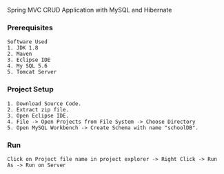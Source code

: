 Spring MVC CRUD Application with MySQL and Hibernate

### Prerequisites

	Software Used
	1. JDK 1.8
	2. Maven
	3. Eclipse IDE
	4. My SQL 5.6
	5. Tomcat Server


### Project Setup
	1. Download Source Code.
	2. Extract zip file.
	3. Open Eclipse IDE.
	4. File -> Open Projects from File System -> Choose Directory
	5. Open MySQL Workbench -> Create Schema with name "schoolDB".


### Run
	Click on Project file name in project explorer -> Right Click -> Run As -> Run on Server
